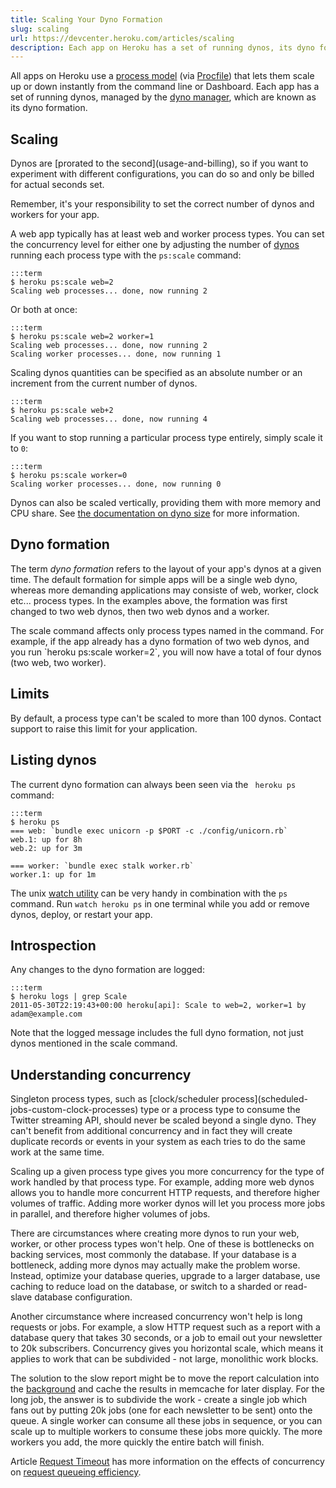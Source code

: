 ```yaml
---
title: Scaling Your Dyno Formation
slug: scaling
url: https://devcenter.heroku.com/articles/scaling
description: Each app on Heroku has a set of running dynos, its dyno formation, which can be scaled up or down instantly from the command line or dashboard.
---
```


All apps on Heroku use a [process model](process-model) (via [Procfile](procfile)) that lets them scale up or down instantly from the command line or Dashboard.  Each app has a set of running dynos, managed by the [dyno manager](dynos#the-dyno-manager), which are known as its dyno formation.

Scaling
-------

<p class="callout" markdown="1">
Dynos are [prorated to the second](usage-and-billing), so if you want to experiment with different configurations, you can do so and only be billed for actual seconds set. 

Remember, it's your responsibility to set the correct number of dynos and workers for your app.
</p>

A web app typically has at least web and worker process types.  You can set the concurrency level for either one by adjusting the number of [dynos](dynos) running each process type with the `ps:scale` command:

    :::term
    $ heroku ps:scale web=2
    Scaling web processes... done, now running 2

Or both at once:

    :::term
    $ heroku ps:scale web=2 worker=1
    Scaling web processes... done, now running 2
    Scaling worker processes... done, now running 1

Scaling dynos quantities can be specified as an absolute number or an increment from the current number of dynos.

    :::term
    $ heroku ps:scale web+2
    Scaling web processes... done, now running 4

If you want to stop running a particular process type entirely, simply scale it to&nbsp;`0`:

    :::term
    $ heroku ps:scale worker=0
    Scaling worker processes... done, now running 0

Dynos can also be scaled vertically, providing them with more memory and CPU share. See [the documentation on dyno size](https://devcenter.heroku.com/articles/dyno-size) for more information.

Dyno formation
-----------------

The term *dyno formation* refers to the layout of your app's dynos at a given time.  The default formation for simple apps will be a single web dyno, whereas more demanding applications may consiste of web, worker, clock etc... process types.  In the examples above, the formation was first changed to two web dynos, then two web dynos and a worker.

<div class="callout" markdown="1">The scale command affects only process types named in the command.  For example, if the app already has a dyno formation of two web dynos, and you run `heroku ps:scale worker=2`, you will now have a total of four dynos (two web, two worker).</div>

Limits
------

By default, a process type can't be scaled to more than 100 dynos.  Contact support to raise this limit for your application.

Listing dynos
-----------------

The current dyno formation can always been seen via the ` heroku ps` command:

    :::term
    $ heroku ps
    === web: `bundle exec unicorn -p $PORT -c ./config/unicorn.rb`
    web.1: up for 8h
    web.2: up for 3m

    === worker: `bundle exec stalk worker.rb`
    worker.1: up for 1m

The unix [watch utility](http://www.thegeekstuff.com/2010/05/watch-command-examples/) can be very handy in combination with the `ps` command.  Run `watch heroku ps` in one terminal while you add or remove dynos, deploy, or restart your app.

Introspection
-------------

Any changes to the dyno formation are logged:

    :::term
    $ heroku logs | grep Scale
    2011-05-30T22:19:43+00:00 heroku[api]: Scale to web=2, worker=1 by adam@example.com

Note that the logged message includes the full dyno formation, not just dynos mentioned in the scale command.

Understanding concurrency
-------------------------

<div class="callout" markdown="1">Singleton process types, such as [clock/scheduler process](scheduled-jobs-custom-clock-processes) type or a process type to consume the Twitter streaming API, should never be scaled beyond a single dyno.  They can't benefit from additional concurrency and in fact they will create duplicate records or events in your system as each tries to do the same work at the same time.</div>

Scaling up a given process type gives you more concurrency for the type of work handled by that process type.  For example, adding more web dynos allows you to handle more concurrent HTTP requests, and therefore higher volumes of traffic.  Adding more worker dynos will let you process more jobs in parallel, and therefore higher volumes of jobs.

There are circumstances where creating more dynos to run your web, worker, or other process types won't help.  One of these is bottlenecks on backing services, most commonly the database.  If your database is a bottleneck, adding more dynos may actually make the problem worse.  Instead, optimize your database queries, upgrade to a larger database, use caching to reduce load on the database, or switch to a sharded or read-slave database configuration.

Another circumstance where increased concurrency won't help is long requests or jobs.  For example, a slow HTTP request such as a report with a database query that takes 30 seconds, or a job to email out your newsletter to 20k subscribers.  Concurrency gives you horizontal scale, which means it applies to work that can be subdivided - not large, monolithic work blocks.

The solution to the slow report might be to move the report calculation into the [background](background-jobs-queueing) and cache the results in memcache for later display.  For the long job, the answer is to subdivide the work - create a single job which fans out by putting 20k jobs (one for each newsletter to be sent) onto the queue.  A single worker can consume all these jobs in sequence, or you can scale up to multiple workers to consume these jobs more quickly.  The more workers you add, the more quickly the entire batch will finish.

Article [Request Timeout](request-timeout) has more information on the effects of concurrency on [request queueing efficiency](request-timeout#request-queueing-efficiency).